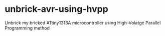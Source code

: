 # unbrick-avr-using-hvpp
Unbrick my bricked ATtiny1313A microcontroller using High-Volatge Parallel Programming method
